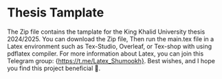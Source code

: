 # Thesis Tamplate
The Zip file contains the tamplate for the King Khalid University thesis 2024/2025. You can download the Zip file, Then run the main.tex file in a Latex environment such as Tex-Studio, Overleaf, or Tex-shop with using pdflatex compiler. For more information about Latex, you can join this Telegram group: {https://t.me/Latex_Shumookh}. 
Best wishes, and I hope you find this project beneficial 🤍.

